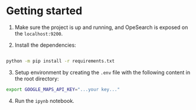 # Getting started

1. Make sure the project is up and running, and OpeSearch is exposed on the `localhost:9200`.

2. Install the dependencies:

```bash

python -m pip install -r requirements.txt
```

3. Setup environment by creating the `.env` file with the following content in the root directory:

```bash
export GOOGLE_MAPS_API_KEY="...your key..."
```

4. Run the `ipynb` notebook.
